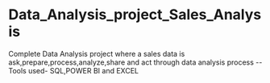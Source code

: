 # Data_Analysis_project_Sales_Analysis
Complete  Data Analysis project where a sales data is ask,prepare,process,analyze,share and act through data analysis process 
--Tools used- SQL,POWER BI and EXCEL
